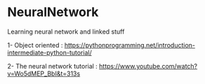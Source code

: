 # NeuralNetwork
Learning neural network and linked stuff


1- Object oriented : https://pythonprogramming.net/introduction-intermediate-python-tutorial/

2- The neural network tutorial : https://www.youtube.com/watch?v=Wo5dMEP_BbI&t=313s
